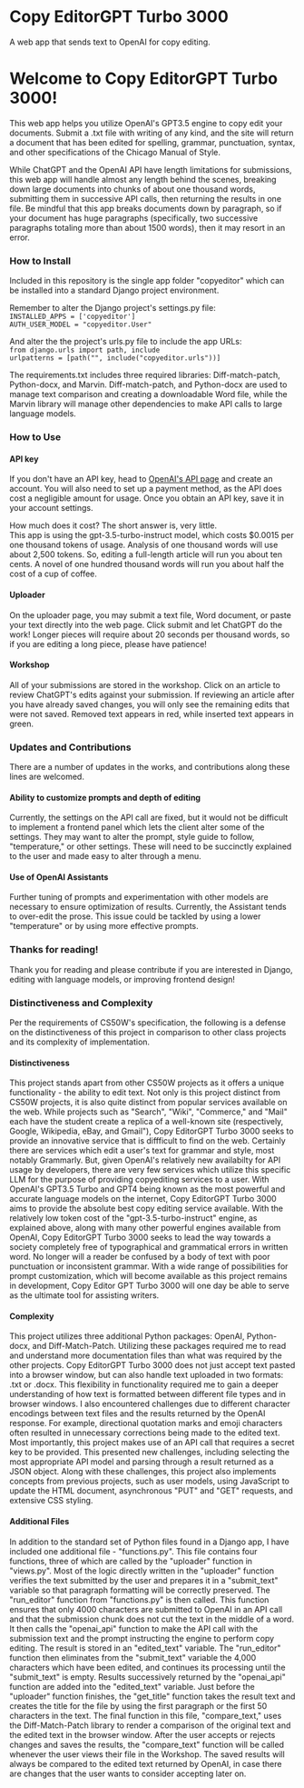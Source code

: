 # Copy EditorGPT Turbo 3000
A web app that sends text to OpenAI for copy editing.

<h1>Welcome to Copy EditorGPT Turbo 3000!</h1>
This web app helps you utilize OpenAI's GPT3.5 engine to copy edit your documents. Submit a .txt file with writing of any kind, and the site will return a document that has been edited for spelling, grammar, punctuation, syntax, and other specifications of the Chicago Manual of Style. 

While ChatGPT and the OpenAI API have length limitations for submissions, this web app will handle almost any length behind the scenes, breaking down large documents into chunks of about one thousand words, submitting them in successive API calls, then returning the results in one file. Be mindful that this app breaks documents down by paragraph, so if your document has huge paragraphs (specifically, two successive paragraphs totaling more than about 1500 words), then it may resort in an error. 

<h3>How to Install</h3>
Included in this repository is the single app folder "copyeditor" which can be installed into a standard Django project environment. 

Remember to alter the Django project's settings.py file:<br>
`INSTALLED_APPS = ['copyeditor']`<br>
`AUTH_USER_MODEL = "copyeditor.User"`

And alter the the project's urls.py file to include the app URLs:<br>
`from django.urls import path, include`<br>
`urlpatterns = [path("", include("copyeditor.urls"))]`

The requirements.txt includes three required libraries: Diff-match-patch, Python-docx, and Marvin. Diff-match-patch, and Python-docx are used to manage text comparison and creating a downloadable Word file, while the Marvin library will manage other dependencies to make API calls to large language models.

<h3>How to Use</h3>

<h4>API key</h4>
If you don't have an API key, head to <a href="https://platform.openai.com/account/api-keys/" target="_blank">OpenAI's API page</a> and create an account. You will also need to set up a payment method, as the API does cost a negligible amount for usage. Once you obtain an API key, save it in your account settings.

How much does it cost? The short answer is, very little.<br>
This app is using the gpt-3.5-turbo-instruct model, which costs $0.0015 per one thousand tokens of usage. Analysis of one thousand words will use about 2,500 tokens. So, editing a full-length article will run you about ten cents. A novel of one hundred thousand words will run you about half the cost of a cup of coffee.

<h4>Uploader</h4>
On the uploader page, you may submit a text file, Word document, or paste your text directly into the web page. Click submit and let ChatGPT do the work! Longer pieces will require about 20 seconds per thousand words, so if you are editing a long piece, please have patience!

<h4>Workshop</h4>
All of your submissions are stored in the workshop. Click on an article to review ChatGPT's edits against your submission. If reviewing an article after you have already saved changes, you will only see the remaining edits that were not saved. Removed text appears in red, while inserted text appears in green.

<h3>Updates and Contributions</h3>
There are a number of updates in the works, and contributions along these lines are welcomed.

<h4>Ability to customize prompts and depth of editing</h4>
Currently, the settings on the API call are fixed, but it would not be difficult to implement a frontend panel which lets the client alter some of the settings. They may want to alter the prompt, style guide to follow, "temperature," or other settings. These will need to be succinctly explained to the user and made easy to alter through a menu.

<h4>Use of OpenAI Assistants</h4>
Further tuning of prompts and experimentation with other models are necessary to ensure optimization of results. Currently, the Assistant tends to over-edit the prose. This issue could be tackled by using a lower "temperature" or by using more effective prompts.

<h3>Thanks for reading!</h3>
Thank you for reading and please contribute if you are interested in Django, editing with language models, or improving frontend design!

<h3>Distinctiveness and Complexity</h3>
Per the requirements of CS50W's specification, the following is a defense on the distinctiveness of this project in comparison to other class projects and its complexity of implementation.

<h4>Distinctiveness</h4>
This project stands apart from other CS50W projects as it offers a unique functionality - the ability to edit text. Not only is this project distinct from CS50W projects, it is also quite distinct from popular services available on the web. While projects such as "Search", "Wiki", "Commerce," and "Mail" each have the student create a replica of a well-known site (respectively, Google, Wikipedia, eBay, and Gmail"), Copy EditorGPT Turbo 3000 seeks to provide an innovative service that is diffficult to find on the web. Certainly there are services which edit a user's text for grammar and style, most notably Grammarly. But, given OpenAI's relatively new availabilty for API usage by developers, there are very few services which utilize this specific LLM for the purpose of providing copyediting services to a user. With OpenAI's GPT3.5 Turbo and GPT4 being known as the most powerful and accurate language models on the internet, Copy EditorGPT Turbo 3000 aims to provide the absolute best copy editing service available. With the relatively low token cost of the "gpt-3.5-turbo-instruct" engine, as explained above, along with many other powerful engines available from OpenAI, Copy EditorGPT Turbo 3000 seeks to lead the way towards a society completely free of typographical and grammatical errors in written word. No longer will a reader be confused by a body of text with poor punctuation or inconsistent grammar. With a wide range of possibilities for prompt customization, which will become available as this project remains in development, Copy Editor GPT Turbo 3000 will one day be able to serve as the ultimate tool for assisting writers.

<h4>Complexity</h4>
This project utilizes three additional Python packages: OpenAI, Python-docx, and Diff-Match-Patch. Utilizing these packages required me to read and understand more documentation files than what was required by the other projects. Copy EditorGPT Turbo 3000 does not just accept text pasted into a browser window, but can also handle text uploaded in two formats: .txt or .docx. This flexibility in functionality required me to gain a deeper understanding of how text is formatted between different file types and in browser windows. I also encountered challenges due to different character encodings between text files and the results returned by the OpenAI response. For example, directional quotation marks and emoji characters often resulted in unnecessary corrections being made to the edited text. Most importantly, this project makes use of an API call that requires a secret key to be provided. This presented new challenges, including selecting the most appropriate API model and parsing through a result returned as a JSON object. Along with these challenges, this project also implements concepts from previous projects, such as user models, using JavaScript to update the HTML document, asynchronous "PUT" and "GET" requests, and extensive CSS styling.

<h4>Additional Files</h4>
In addition to the standard set of Python files found in a Django app, I have included one additional file - "functions.py". This file contains four functions, three of which are called by the "uploader" function in "views.py". Most of the logic directly written in the "uploader" function verifies the text submitted by the user and prepares it in a "submit_text" variable so that paragraph formatting will be correctly preserved. The "run_editor" function from "functions.py" is then called. This function ensures that only 4000 characters are submitted to OpenAI in an API call and that the submission chunk does not cut the text in the middle of a word. It then calls the "openai_api" function to make the API call with the submission text and the prompt instructing the engine to perform copy editing. The result is stored in an "edited_text" variable. The "run_editor" function then eliminates from the "submit_text" variable the 4,000 characters which have been edited, and continues its processing until the "submit_text" is empty. Results successively returned by the "openai_api" function are added into the "edited_text" variable. Just before the "uploader" function finishes, the "get_title" function takes the result text and creates the title for the file by using the first paragraph or the first 50 characters in the text. The final function in this file, "compare_text," uses the Diff-Match-Patch library to render a comparison of the original text and the edited text in the browser window. After the user accepts or rejects changes and saves the results, the "compare_text" function will be called whenever the user views their file in the Workshop. The saved results will always be compared to the edited text returned by OpenAI, in case there are changes that the user wants to consider accepting later on.
